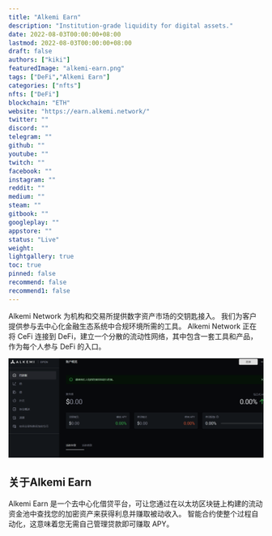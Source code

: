 ```yaml
---
title: "Alkemi Earn"
description: "Institution-grade liquidity for digital assets."
date: 2022-08-03T00:00:00+08:00
lastmod: 2022-08-03T00:00:00+08:00
draft: false
authors: ["kiki"]
featuredImage: "alkemi-earn.png"
tags: ["DeFi","Alkemi Earn"]
categories: ["nfts"]
nfts: ["DeFi"]
blockchain: "ETH"
website: "https://earn.alkemi.network/"
twitter: ""
discord: ""
telegram: ""
github: ""
youtube: ""
twitch: ""
facebook: ""
instagram: ""
reddit: ""
medium: ""
steam: ""
gitbook: ""
googleplay: ""
appstore: ""
status: "Live"
weight: 
lightgallery: true
toc: true
pinned: false
recommend: false
recommend1: false
---
```

Alkemi Network 为机构和交易所提供数字资产市场的交钥匙接入。 我们为客户提供参与去中心化金融生态系统中合规环境所需的工具。
Alkemi Network 正在将 CeFi 连接到 DeFi，建立一个分散的流动性网络，其中包含一套工具和产品，作为每个人参与 DeFi 的入口。

![image-20220803212342626](image-20220803212342626.png)

## 关于Alkemi Earn

Alkemi Earn 是一个去中心化借贷平台，可让您通过在以太坊区块链上构建的流动资金池中查找您的加密资产来获得利息并赚取被动收入。 智能合约使整个过程自动化，这意味着您无需自己管理贷款即可赚取 APY。